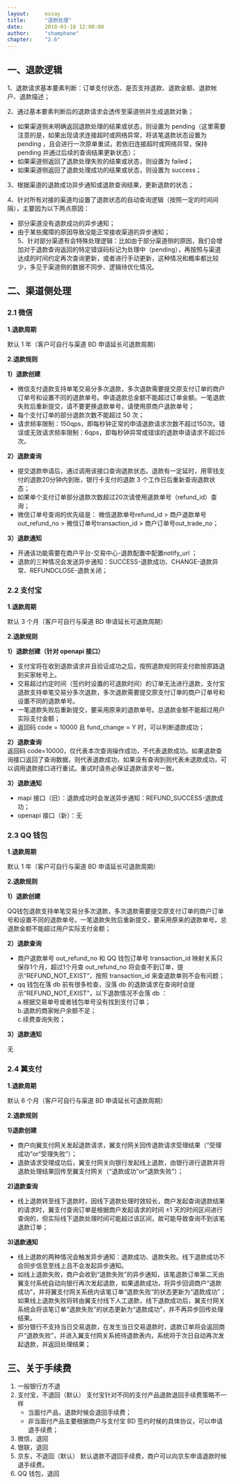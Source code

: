 ```yaml
---
layout:     essay
title:      "退款处理"
date:       2018-03-10 12:00:00
author:     "shamphone"
chapter:	"2.6"
---
```


## 一、退款逻辑
  
1、退款请求基本要素判断：订单支付状态、是否支持退款、退款金额、退款帐户、退款描述；   

2、通过基本要素判断后的退款请求会透传至渠道侧并生成退款对象；   
 - 如果渠道侧未明确返回退款处理的结果或状态，则设置为 pending（这里需要注意的是，如果出现请求连接超时或网络异常，将该笔退款状态设置为 pending ，且会进行一次原单重试，若依旧连接超时或网络异常，保持 pending 并通过后续的查询结果更新状态）；   
 - 如果渠道侧返回了退款处理失败的结果或状态，则设置为 failed；   
 - 如果渠道侧返回了退款处理成功的结果或状态，则设置为 success；   
   
 3、根据渠道的退款成功异步通知或退款查询结果，更新退款的状态；     

 4、针对所有对接的渠道均设置了退款状态的自动查询逻辑（按照一定的时间间隔），主要因为以下两点原因：   
 - 部分渠道没有退款成功的异步通知；     
 - 由于某些魔障的原因导致没能正常接收渠道的异步通知；    
 5、针对部分渠道有会特殊处理逻辑：比如由于部分渠道侧的原因，我们会增加对于退款查询返回的特定错误码标记为处理中（pending），再按照与渠道达成的时间约定再次查询更新，或者进行手动更新，这种情况和概率都比较少，多见于渠道侧的数据不同步、逻辑待优化情况。

 
## 二、渠道侧处理
 
### 2.1 微信   
  
**1.退款周期**    
  
默认 1 年（客户可自行与渠道 BD 申请延长可退款周期）   
  
**2.退款规则**     
  
**1）退款创建**    
- 微信支付退款支持单笔交易分多次退款，多次退款需要提交原支付订单的商户订单号和设置不同的退款单号。申请退款总金额不能超过订单金额。一笔退款失败后重新提交，请不要更换退款单号，请使用原商户退款单号；  
- 每个支付订单的部分退款次数不能超过 50 次；   
- 请求频率限制：150qps，即每秒钟正常的申请退款请求次数不超过150次。错误或无效请求频率限制：6qps，即每秒钟异常或错误的退款申请请求不超过6次。   
  
**2）退款查询**    
- 提交退款申请后，通过调用该接口查询退款状态。退款有一定延时，用零钱支付的退款20分钟内到账，银行卡支付的退款 3 个工作日后重新查询退款状态；     
- 如果单个支付订单部分退款次数超过20次请使用退款单号（refund_id）查询；   
- 微信订单号查询的优先级是： 微信退款单号refund_id > 商户退款单号out_refund_no > 微信订单号transaction_id > 商户订单号out_trade_no；   
  
**3）退款通知**    
- 开通该功能需要在商户平台-交易中心-退款配置中配置notify_url ；    
- 退款的三种情况会发送异步通知：SUCCESS-退款成功、CHANGE-退款异常、REFUNDCLOSE-退款关闭；  
  
  
### 2.2 支付宝   
  
**1.退款周期**     
  
默认 3 个月（客户可自行与渠道 BD 申请延长可退款周期）   
  
**2.退款规则**     
  
**1）退款创建（针对 openapi 接口）**       
- 支付宝将在收到退款请求并且验证成功之后，按照退款规则将支付款按原路退到买家帐号上。  
- 交易超过约定时间（签约时设置的可退款时间）的订单无法进行退款，支付宝退款支持单笔交易分多次退款，多次退款需要提交原支付订单的商户订单号和设置不同的退款单号。  
- 一笔退款失败后重新提交，要采用原来的退款单号。总退款金额不能超过用户实际支付金额；   
- 返回码 code = 10000 且 fund_change = Y 时，可以判断退款成功；   
  
**2）退款查询**    
返回码 code=10000，仅代表本次查询操作成功，不代表退款成功。如果退款查询接口返回了查询数据，则代表退款成功，如果没有查询到则代表未退款成功，可以调用退款接口进行重试。重试时请务必保证退款请求号一致。   
  
**3）退款通知**     
  
- mapi 接口（旧）：退款成功时会发送异步通知：REFUND_SUCCESS-退款成功；   
- openapi 接口（新）：无  
  
  
### 2.3 QQ 钱包   
  
**1.退款周期**     
  
默认 1 年（客户可自行与渠道 BD 申请延长可退款周期）   
  
**2.退款规则**   
  
**1）退款创建**     
  
QQ钱包退款支持单笔交易分多次退款，多次退款需要提交原支付订单的商户订单号和设置不同的退款单号。一笔退款失败后重新提交，要采用原来的退款单号。总退款金额不能超过用户实际支付金额；   
  
**2）退款查询**     
- 商户退款单号 out_refund_no 和 QQ 钱包订单号 transaction_id 映射关系只保存1个月，超过1个月查 out_refund_no 将会查不到订单，提示“REFUND_NOT_EXIST”，按照 transaction_id 来查退款单则不会有问题；   
- qq 钱包在落 db 前有很多检查，没落 db 的退款请求在查询时会提示“REFUND_NOT_EXIST”，以下退款情况不会落 db ：   
  a.根据交易单号或者钱包单号没有找到支付订单；   
  b.退款的商家帐户余额不足；   
  c.续费查询失败；   
    
**3）退款通知**  
  
无  
  
  
  
### 2.4 翼支付   
  
**1.退款周期**     
  
默认 6 个月（客户可自行与渠道 BD 申请延长可退款周期）   
  
**2.退款规则**     
  
**1)退款创建**     
  
- 商户向翼支付网关发起退款请求，翼支付网关回传退款请求受理结果（“受理成功”or“受理失败”）；   
- 退款请求受理成功后，翼支付网关向银行发起线上退款，由银行进行退款并将退款处理结果回传至翼支付网关（“退款成功”or“退款失败”）；   
  
**2)退款查询**     
  
- 线上退款转至线下退款时，因线下退款处理时效较长，商户发起查询退款结果的请求时，翼支付查询订单是根据商户发起请求的时间 &#177;1 天的时间区间进行查询的，但实际线下退款处理时间可能超过该区间，故可能导致查询不到该笔退款订单；   
  
**3)退款通知**   
  
- 线上退款的两种情况会触发异步通知：退款成功、退款失败。线下退款成功不会同步信息至线上且不会发起异步通知。     
- 如线上退款失败，商户会收到“退款失败”的异步通知，该笔退款订单第二天由翼支付系统自动向银行再次发起退款，如果退款成功，将异步回调商户“退款成功”，并将翼支付网关系统内该笔订单“退款失败”的状态更新为“退款成功”；如果线上退款失败将转由翼支付线下人工退款，线下退款成功后，翼支付网关系统会将该笔订单“退款失败”的状态更新为“退款成功”，并不再异步回传处理结果。     
- 部分银行不支持当日交易退款，在发生当日交易退款时，退款订单将会返回商户“退款失败”，并进入翼支付网关系统待退款表内，系统将于次日自动再次发起退款，并返回处理结果；  
  
  
## 三、关于手续费

1. 一般银行方不退    
2. 支付宝，不退回（默认）	支付宝针对不同的支付产品退款退回手续费策略不一样     
   - 当面付产品，退款时候会退回手续费；   
   - 非当面付产品主要根据商户与支付宝 BD 签约时候的具体协议，可以申请退手续费；   
3. 微信，退回	  
4. 银联，退回	  
5. 京东，不退回（默认）	默认退款不退回手续费，商户可以向京东申请退款时候退手续费。   
6. QQ 钱包，退回    
